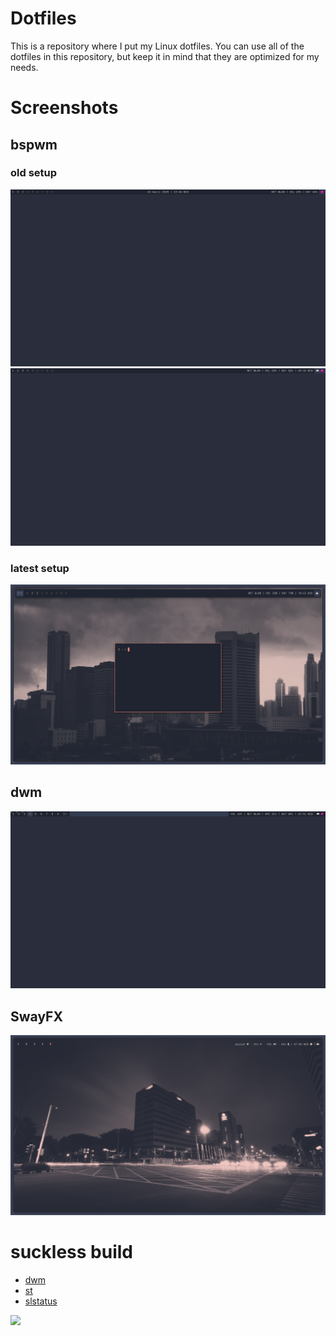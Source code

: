 # Dotfiles
This is a repository where I put my Linux dotfiles. You can use all of the dotfiles in this repository, but keep it in mind that they are optimized for my needs.

# Screenshots
## bspwm
### old setup
![](screenshots/bspwm-old.png)
![](screenshots/bspwm-old2.png)
### latest setup
![](screenshots/bspwm-now.png)
## dwm
![](screenshots/dwm.png)
## SwayFX
![](screenshots/swayfx.png)

# suckless build
- [dwm](https://codeberg.org/nextiaindex/dwm)
- [st](https://codeberg.org/nextiaindex/st)
- [slstatus](https://codeberg.org/nextiaindex/slstatus)

![](https://i.imgur.com/BmhIC1G.jpeg)
